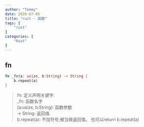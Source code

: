 ```yaml
---
author: "Tommy"
date: 2020-07-05
title: "rust - 函数"
tags: [
    "rust"
]
categories: [
    "Rust"
]
---
```


## fn

```rust
fn _fn(a: usize, b:String) -> String {
    b.repeat(a)
}
```

> fn: 定义声明关键字.  
> _fn: 函数名字  
> (a:usize, b:String): 函数参数  
> -> String: 返回值.  
> b.repeat(a): 不加符号;被当做返回值。 也可以return b.repeat(a) 